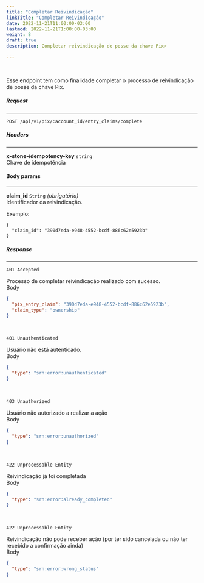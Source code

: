 ```yaml
---
title: "Completar Reivindicação"
linkTitle: "Completar Reivindicação"
date: 2022-11-21T11:00:00-03:00
lastmod: 2022-11-21T1:00:00-03:00
weight: 8
draft: true
description: Completar reivindicação de posse da chave Pix>

---
```

<br>

Esse endpoint tem como finalidade completar o processo de reivindicação de posse da chave Pix.

##### **Request**
---

```
POST /api/v1/pix/:account_id/entry_claims/complete
```

##### **Headers**
---

**x-stone-idempotency-key** `string`
<br>Chave de idempotência
<br>


#### **Body params**
---

**claim_id** `String` _(obrigatório)_
<br>Identificador da reivindicação.
<br>

Exemplo:  

```
{
  "claim_id": "390d7eda-e948-4552-bcdf-886c62e5923b"
}
```

##### **Response**
---

```
401 Accepted
```

Processo de completar reivindicação realizado com sucesso.
<br>
Body
```json
{  
  "pix_entry_claim": "390d7eda-e948-4552-bcdf-886c62e5923b",
  "claim_type": "ownership" 
}
```
<br> 

```
401 Unauthenticated
```

Usuário não está autenticado.
<br>
Body
```json
{  
  "type": "srn:error:unauthenticated"
}
```
<br> 

```
403 Unauthorized
```

Usuário não autorizado a realizar a ação
<br>
Body
```json
{  
  "type": "srn:error:unauthorized"
}
```
<br> 

```
422 Unprocessable Entity
```

Reivindicação já foi completada
<br>
Body
```json
{  
  "type": "srn:error:already_completed" 
}
```
<br> 

```
422 Unprocessable Entity
```

Reivindicação não pode receber ação (por ter sido cancelada ou não ter recebido a confirmação ainda)
<br>
Body
```json
{
  "type": "srn:error:wrong_status"
}
```
<br> 